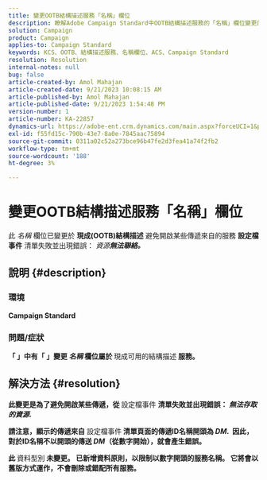 ```yaml
---
title: 變更OOTB結構描述服務「名稱」欄位
description: 瞭解Adobe Campaign Standard中OOTB結構描述服務的「名稱」欄位變更的原因。 此變更不會影響工作。
solution: Campaign
product: Campaign
applies-to: Campaign Standard
keywords: KCS、OOTB、結構描述服務、名稱欄位、ACS、Campaign Standard
resolution: Resolution
internal-notes: null
bug: false
article-created-by: Amol Mahajan
article-created-date: 9/21/2023 10:08:15 AM
article-published-by: Amol Mahajan
article-published-date: 9/21/2023 1:54:48 PM
version-number: 1
article-number: KA-22857
dynamics-url: https://adobe-ent.crm.dynamics.com/main.aspx?forceUCI=1&pagetype=entityrecord&etn=knowledgearticle&id=3bfbadc4-6658-ee11-be6f-6045bd006295
exl-id: f55fd15c-790b-43e7-8a0e-7845aac75894
source-git-commit: 0311a02c52a273bce96b47fe2d3fea41a74f2fb2
workflow-type: tm+mt
source-wordcount: '188'
ht-degree: 3%

---
```


# 變更OOTB結構描述服務「名稱」欄位


此 *名稱* 欄位已變更於 <b>現成(OOTB)結構描述</b> 避免開啟某些傳遞來自的服務 <b>設定檔事件</b> 清單失敗並出現錯誤： *資源<b>無法聯絡。*





## 說明 {#description}


### </b>環境<b>

Campaign Standard



### </b>問題/症狀<b>

「 」中有「 」變更 *名稱* 欄位屬於 </b>現成可用的結構描述<b> 服務。


## 解決方法 {#resolution}


此變更是為了避免開啟某些傳遞，從 </b>設定檔事件 <b>清單失敗並出現錯誤： *無法存取的資源*.

請注意，顯示的傳遞來自</b> 設定檔事件<b> 清單頁面的傳遞ID名稱開頭為 *DM*. 
因此，對於ID名稱不以開頭的傳送 *DM*（從數字開始），就會產生錯誤。

此 </b>資料型別<b> 未變更。 已新增資料原則，以限制以數字開頭的服務名稱。 它將會以舊版方式運作，不會刪除或錯配所有服務。
